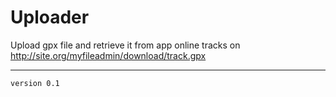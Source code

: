 # Uploader

Upload gpx file and retrieve it from app online tracks on http://site.org/myfileadmin/download/track.gpx

---
```
version 0.1
```
